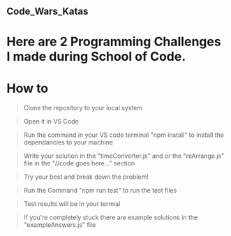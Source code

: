 ## Code_Wars_Katas

# Here are 2 Programming Challenges I made during School of Code. 

# How to

> Clone the repository to your local system

> Open it in VS Code

> Run the command in your VS code terminal "npm install" to install the dependancies to your machine

> Write your solution in the "timeConverter.js" and or the "reArrange.js" file in the "//code goes here..." section

> Try your best and break down the problem!

> Run the Command "npm run test" to run the test files

> Test results will be in your termial

> If you're completely stuck there are example solutions in the "exampleAnswers.js" file